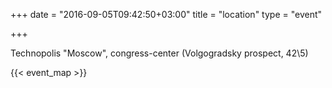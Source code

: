 +++
date = "2016-09-05T09:42:50+03:00"
title = "location"
type = "event"

+++

Technopolis "Moscow", congress-center (Volgogradsky prospect, 42\5)

{{< event_map >}}
